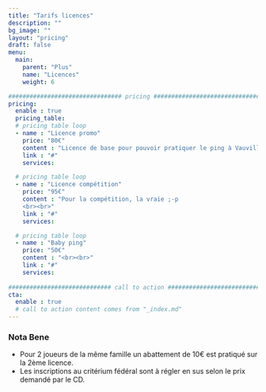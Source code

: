 ```yaml
---
title: "Tarifs licences"
description: ""
bg_image: ""
layout: "pricing"
draft: false
menu:
  main:
    parent: "Plus"
    name: "Licences"
    weight: 6

################################ pricing ################################
pricing:
  enable : true
  pricing_table:
  # pricing table loop
  - name : "Licence promo"
    price: "80€"
    content : "Licence de base pour pouvoir pratiquer le ping à Vauvillers en loisirs"
    link : "#"
    services:

  # pricing table loop
  - name : "Licence compétition"
    price: "95€"
    content : "Pour la compétition, la vraie ;-p 
    <br><br>"
    link : "#"
    services:

  # pricing table loop
  - name : "Baby ping"
    price: "50€"
    content : "<br><br>"
    link : "#"
    services:
    
############################# call to action #################################
cta:
  enable : true
  # call to action content comes from "_index.md"
---
```


### Nota Bene
 - Pour 2 joueurs de la même famille un abattement de 10€ est pratiqué sur la 2ème licence.
 - Les inscriptions au critérium fédéral sont à régler en sus selon le prix demandé par le CD.
